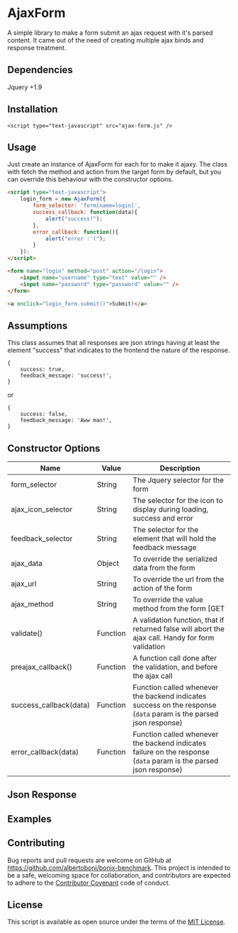 # AjaxForm

A simple library to make a form submit an ajax request with it's parsed content. It came out of the need of creating 
multiple ajax binds and response treatment.


## Dependencies

Jquery +1.9


## Installation

    <script type="text-javascript" src="ajax-form.js" />


## Usage

Just create an instance of AjaxForm for each for to make it ajaxy. 
The class with fetch the method and action from the target form by default, but you can override this behaviour with the
constructor options.

```html
<script type="text-javascript">
    login_form = new AjaxForm({
        form_selector: 'form[name=login]',
        success_callback: function(data){
            alert("success!");
        },
        error_callback: function(){
            alert("error :'(");        
        }
    });
</script>

<form name="login" method="post" action="/login">
    <input name="username" type="text" value="" />
    <input name="password" type="password" value="" />
</form>

<a onclick="login_form.submit()">Submit!</a>
```


## Assumptions

This class assumes that all responses are json strings having at least the element "success" that indicates to the frontend
the nature of the response.

    {
        success: true, 
        feedback_message: 'success!', 
    }

or

    {
        success: false, 
        feedback_message: 'Aww man!', 
    } 



## Constructor Options

| Name                   | Value    | Description |
| ---------------------- | -------- | ----- |
| form_selector          | String   | The Jquery selector for the form  |
| ajax_icon_selector     | String   | The selector for the icon to display during loading, success and error  |
| feedback_selector      | String   | The selector for the element that will hold the feedback message  |
| ajax_data              | Object   | To override the serialized data from the form  |
| ajax_url               | String   | To override the url from the action of the form  |
| ajax_method            | String   | To override the value method from the form [GET|POST]  |
| validate()             | Function | A validation function, that if returned false will abort the ajax call. Handy for form validation  |
| preajax_callback()     | Function | A function call done after the validation, and before the ajax call  |
| success_callback(data) | Function | Function called whenever the backend indicates success on the response (`data` param is the parsed json response) |
| error_callback(data)   | Function | Function called whenever the backend indicates failure on the response (`data` param is the parsed json response) |


## Json Response


## Examples


## Contributing

Bug reports and pull requests are welcome on GitHub at https://github.com/albertoboni/bonix-benchmark. 
This project is intended to be a safe, welcoming space for collaboration, and contributors are expected to adhere to 
the [Contributor Covenant](contributor-covenant.org) code of conduct.


## License

This script is available as open source under the terms of the [MIT License](http://opensource.org/licenses/MIT).

